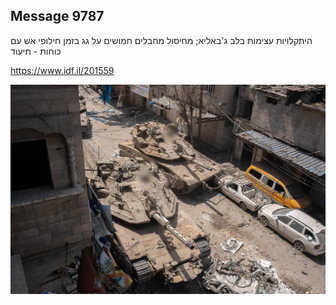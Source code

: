 ## Message 9787

היתקלויות עצימות בלב ג'באליא;
מחיסול מחבלים חמושים על גג בזמן חילופי אש עם כוחות - תיעוד

https://www.idf.il/201559

![Photo](9787/9787_photo.jpg)
